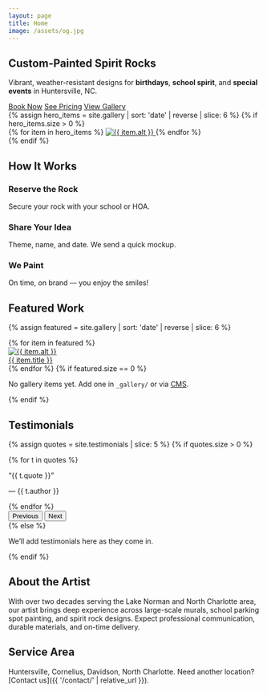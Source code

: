 ```yaml
---
layout: page
title: Home
image: /assets/og.jpg
---
```

<section class="py-5 hero" data-reveal>
  <div class="container">
    <div class="row align-items-center g-4">
      <div class="col-lg-6 text-center text-lg-start">
        <h1 class="display-5 fw-bold">Custom-Painted Spirit Rocks</h1>
        <p class="lead mb-4">Vibrant, weather-resistant designs for <strong>birthdays</strong>, <strong>school spirit</strong>, and <strong>special events</strong> in Huntersville, NC.</p>
        <div class="d-flex gap-2 justify-content-center justify-content-lg-start">
          <a class="btn btn-primary btn-lg rounded-pill" href="{{ '/book/' | relative_url }}"><i class="bi bi-calendar2-check me-1"></i> Book Now</a>
          <a class="btn btn-outline-primary btn-lg rounded-pill" href="{{ '/services/' | relative_url }}"><i class="bi bi-cash-coin me-1"></i> See Pricing</a>
          <a class="btn btn-outline-secondary btn-lg rounded-pill" href="{{ '/gallery/' | relative_url }}"><i class="bi bi-image me-1"></i> View Gallery</a>
        </div>
      </div>
      <div class="col-lg-6">
        {% assign hero_items = site.gallery | sort: 'date' | reverse | slice: 6 %}
        {% if hero_items.size > 0 %}
        <div class="mosaic">
          {% for item in hero_items %}
          <a class="mosaic-item {% if forloop.index == 1 or forloop.index == 4 %}mosaic-lg{% endif %}" href="{{ item.url | relative_url }}" aria-label="{{ item.title }}">
            <img src="{{ item.image | relative_url }}" alt="{{ item.alt }}" loading="lazy" />
          </a>
          {% endfor %}
        </div>
        {% endif %}
      </div>
    </div>
  </div>
  </section>

## How It Works
<div class="row g-4 text-center" data-reveal>
  <div class="col-md-4" data-reveal>
    <div class="p-4 h-100 bg-white rounded-3 border">
      <div class="fs-1 mb-2 text-primary"><i class="bi bi-geo-alt-fill"></i></div>
      <h3 class="h5">Reserve the Rock</h3>
      <p class="mb-0">Secure your rock with your school or HOA.</p>
    </div>
  </div>
  <div class="col-md-4" data-reveal>
    <div class="p-4 h-100 bg-white rounded-3 border">
      <div class="fs-1 mb-2 text-primary"><i class="bi bi-chat-dots-fill"></i></div>
      <h3 class="h5">Share Your Idea</h3>
      <p class="mb-0">Theme, name, and date. We send a quick mockup.</p>
    </div>
  </div>
  <div class="col-md-4" data-reveal>
    <div class="p-4 h-100 bg-white rounded-3 border">
      <div class="fs-1 mb-2 text-primary"><i class="bi bi-brush-fill"></i></div>
      <h3 class="h5">We Paint</h3>
      <p class="mb-0">On time, on brand — you enjoy the smiles!</p>
    </div>
  </div>
  </div>

## Featured Work
{% assign featured = site.gallery | sort: 'date' | reverse | slice: 6 %}
<div class="row g-3" data-reveal>
  {% for item in featured %}
  <div class="col-12 col-sm-6 col-md-4">
    <a class="card h-100 text-decoration-none" href="{{ item.url | relative_url }}">
      <img class="card-img-top gallery-card-img" src="{{ item.image | relative_url }}" alt="{{ item.alt }}" loading="lazy" />
      <div class="card-body"><div class="card-title h6 mb-0">{{ item.title }}</div></div>
    </a>
  </div>
  {% endfor %}
  {% if featured.size == 0 %}
    <div class="col-12"><p>No gallery items yet. Add one in <code>_gallery/</code> or via <a href="{{ '/admin/' | relative_url }}">CMS</a>.</p></div>
  {% endif %}
</div>

## Testimonials
{% assign quotes = site.testimonials | slice: 5 %}
{% if quotes.size > 0 %}
<div id="testimonialCarousel" class="carousel slide" data-bs-ride="carousel">
  <div class="carousel-inner">
    {% for t in quotes %}
    <div class="carousel-item {% if forloop.first %}active{% endif %}">
      <div class="d-flex justify-content-center">
        <div class="col-12 col-md-8">
          <div class="card shadow-sm">
            <div class="card-body p-4 text-center">
              <p class="fs-5 mb-1">“{{ t.quote }}”</p>
              <p class="text-muted mb-0">— {{ t.author }}</p>
            </div>
          </div>
        </div>
      </div>
    </div>
    {% endfor %}
  </div>
  <button class="carousel-control-prev" type="button" data-bs-target="#testimonialCarousel" data-bs-slide="prev">
    <span class="carousel-control-prev-icon" aria-hidden="true"></span>
    <span class="visually-hidden">Previous</span>
  </button>
  <button class="carousel-control-next" type="button" data-bs-target="#testimonialCarousel" data-bs-slide="next">
    <span class="carousel-control-next-icon" aria-hidden="true"></span>
    <span class="visually-hidden">Next</span>
  </button>
</div>
{% else %}
<p>We’ll add testimonials here as they come in.</p>
{% endif %}

## About the Artist
With over two decades serving the Lake Norman and North Charlotte area, our artist brings deep experience across large-scale murals, school parking spot painting, and spirit rock designs. Expect professional communication, durable materials, and on-time delivery.

## Service Area
Huntersville, Cornelius, Davidson, North Charlotte. Need another location? [Contact us]({{ '/contact/' | relative_url }}).
